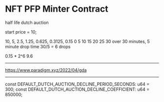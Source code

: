 # NFT PFP Minter Contract


half life dutch auction

start price = 10;


10, 5, 2.5, 1.25, 0.625, 0.3125, 0.15
0   5  10  15    20     25       30
over 30 minutes, 5 minute drop time
30/5 = 6 drops

0.15 * 2^6
9.6


---
https://www.paradigm.xyz/2022/04/gda

---


const DEFAULT_DUTCH_AUCTION_DECLINE_PERIOD_SECONDS: u64 = 300;
const DEFAULT_DUTCH_AUCTION_DECLINE_COEFFICIENT: u64 = 850000;

